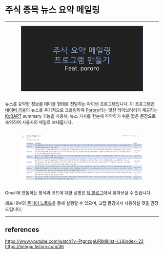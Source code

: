 # 주식 종목 뉴스 요약 메일링

---


<center><img src="/asset/title.png" align="center" alt="drawing" width="400"/></center>    

<br/>


뉴스를 요약한 정보를 테이블 형태로 전달하는 파이썬 프로그램입니다. 이 프로그램은 [네이버 금융](https://finance.naver.com/item/main.nhn?code=005930)의 뉴스를 주기적으로 크롤링하여 [Pororo](https://github.com/kakaobrain/pororo)라는 멋진 라이브러리가 제공하는 [KoBART](https://github.com/SKT-AI/KoBART) summary 기능을 사용해, 뉴스 기사를 한눈에 파악하기 쉬운 짧은 문장으로 축약하여 사용자의 메일로 보내줍니다.

<br/>

<center><img src="/asset/example.png" align="center" alt="drawing" width="400"/></center>    

<br/>




Gmail에 연동하는 방식과 코드에 대한 설명은 [제 블로그](https://myeonghak.github.io/natural%20language%20processing/NLP-%EC%A3%BC%EC%8B%9D-%EB%89%B4%EC%8A%A4-%EC%9A%94%EC%95%BD-%EB%A9%94%EC%9D%BC%EB%A7%81-%ED%94%84%EB%A1%9C%EA%B7%B8%EB%9E%A8/)에서 찾아보실 수 있습니다.

레포 내부의 [주피터 노트북](/news_summary.ipynb)을 통해 실행할 수 있으며, 코랩 환경에서 사용하실 것을 권장드립니다.  


---
## references
https://www.youtube.com/watch?v=PtgnzgaURIM&list=LL&index=22
https://hengju.tistory.com/36
